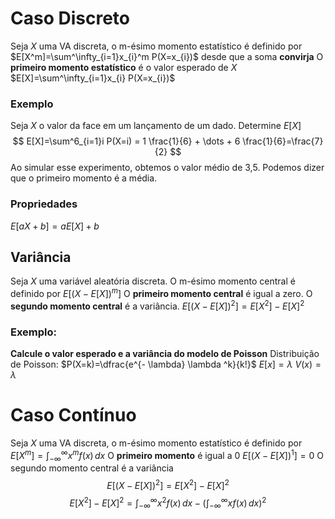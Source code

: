# Caso Discreto
Seja $X$ uma VA discreta, o m-ésimo momento estatístico é definido por 
$E[X^m]=\sum^\infty_{i=1}x_{i}^m P(X=x_{i})$
desde que a soma **convirja**
O **primeiro momento estatístico** é o valor esperado de $X$
$E[X]=\sum^\infty_{i=1}x_{i} P(X=x_{i})$

### Exemplo
Seja $X$ o valor da face em um lançamento de um dado. Determine $E[X]$
$$
E[X]=\sum^6_{i=1}i P(X=i) = 1 \frac{1}{6} + \dots + 6 \frac{1}{6}=\frac{7}{2}
$$
Ao simular esse experimento, obtemos o valor médio de 3,5. 
Podemos dizer que o primeiro momento é a média.
### Propriedades
$E[aX+b] = aE[X] + b$
## Variância
Seja $X$ uma variável aleatória discreta. O m-ésimo momento central é definido por 
$E[(X - E[X])^m]$
O **primeiro momento central** é igual a zero.
O **segundo momento central** é a variância.
$E[(X - E[X])^2]=E[X^2]-E[X]^2$

### Exemplo:
**Calcule o valor esperado e a variância do modelo de Poisson**
Distribuição de Poisson: $P(X=k)=\dfrac{e^{- \lambda} \lambda ^k}{k!}$
$E[x]=\lambda$
$V(x)=\lambda$

# Caso Contínuo
Seja $X$ uma VA discreta, o m-ésimo momento estatístico é definido por 
$E[X^m]=\int_{-\infty}^\infty x^m f(x) \, dx$
O **primeiro momento** é igual a 0
$E[(X - E[X])^1] = 0$
O segundo momento central é a variância
$$
E[(X - E[X])^2] = E[X^2] - E[X]^2
$$
$$
E[X^2] - E[X]^2 = \int_{-\infty}^\infty x^2 f(x) \, dx - (\int_{-\infty}^\infty x f(x) \, dx)^2
$$
